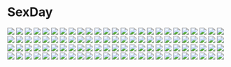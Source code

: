 # SexDay
![](https://konachan.com/jpeg/30e2b991854d995bf6760176ea21b929/Konachan.com%20-%20165108%20animal%20barefoot%20bird%20brown_eyes%20brown_hair%20clouds%20original%20rai32019%20scenic%20sky%20water.jpg)
![](https://konachan.com/image/a4c0cb378750ccda73b7421b57e4bf68/Konachan.com%20-%2097572%20animal_ears%20oshiki_hitoshi%20panties%20primary_%7Emagical_trouble_scramble%7E%20purple_hair%20skirt%20thighhighs%20underwear.jpg)
![](https://konachan.com/image/1615b9f23932a3a66b2e438a03aef4ae/Konachan.com%20-%20265939%20animal_ears%20black_hair%20blush%20bow%20breasts%20catgirl%20cleavage%20navel%20nijisanji%20no_bra%20pantyhose%20parutoneru%20shizuka_rin%20short_hair%20skirt%20tail%20yellow_eyes.jpg)
![](https://konachan.com/image/856be56df78c7d67f41522cbce897cf8/Konachan.com%20-%20136541%20george_%28artist%29%20green_eyes%20green_hair%20tagme%20weapon.jpg)
![](https://konachan.com/image/4ac383b75d72627b135ec693315fbf72/Konachan.com%20-%20124222%20blue_eyes%20close%20green_hair%20hatsune_miku%20kazari_tayu%20long_hair%20twintails%20vocaloid.jpg)
![](https://konachan.com/image/19c6886978494afaa3030eae004ab046/Konachan.com%20-%20118750%20flowers%20hatsune_miku%20kagamine_len%20male%20torii%20vocaloid.jpg)
![](https://konachan.com/image/c1b977b7fa69a228199b1b041b5262ae/Konachan.com%20-%2029365%20ichigo_mashimaro%20itou_chika.jpg)
![](https://konachan.com/image/b448a4ac469c484f9234996026274f3f/Konachan.com%20-%20199240%205240mosu%20blonde_hair%20braids%20brown_eyes%20elbow_gloves%20gloves%20kirisame_marisa%20long_hair%20skirt%20thighhighs%20touhou.jpg)
![](https://konachan.com/jpeg/8046da6dcb2f2b93544252074b0c36e2/Konachan.com%20-%20293312%20bb_%28fate%29%20breasts%20bubble1995%20cleavage%20collar%20fate_%28series%29%20flowers%20garter%20headdress%20long_hair%20nurse%20purple_eyes%20purple_hair%20stockings%20wristwear.jpg)
![](https://konachan.com/image/a6034ae9d7e120e6dee5a54572143018/Konachan.com%20-%20141088%20bikini%20black_hair%20blonde_hair%20blue_eyes%20brown_hair%20clouds%20fujii_yasuo%20miyamoto_konatsu%20okita_sawa%20sakai_wakana%20sky%20swimsuit%20tari_tari%20tree%20water.jpg)
![](https://konachan.com/jpeg/b04d9993f3a59b1e73b0606d7964b6a3/Konachan.com%20-%20293520%20asa_ni_haru%20cropped%20cross%20flat_chest%20headdress%20honkai_impact%20navel%20necklace%20nipples%20nude%20theresa_apocalypse.jpg)
![](https://konachan.com/image/2d9499e6bb845fcbf9d4edc46cf86ade/Konachan.com%20-%2023438%20chii%20chobits%20elda.jpg)
![](https://konachan.com/image/c1d93ee8bcb63940c27a92551c078f4e/Konachan.com%20-%20140667%20ass%20carnelian%20original%20panties%20short_hair%20tail%20thighhighs%20underwear%20waitress%20white%20wings.jpg)
![](https://konachan.com/jpeg/5d759a29e657b7b014eca54589cc45e5/Konachan.com%20-%20192023%20blush%20cube%20game_cg%20ichinose_hotori%20kantoku%20school_uniform%20your_diary.jpg)
![](https://konachan.com/image/94e35df437e6830e48b8a8f344c9272c/Konachan.com%20-%20154736%20animal%20fish%20horns%20japanese_clothes%20original%20shikimi_%28yurakuru%29.jpg)
![](https://konachan.com/jpeg/2ab766c93a02267201b2aa77d4710a9b/Konachan.com%20-%20232737%20bath%20bathtub%20black_hair%20blonde_hair%20blue_eyes%20blush%20breasts%20brown_eyes%20brown_hair%20game_cg%20group%20navel%20nipples%20nude%20tan_lines%20towel%20water%20wet%20wink.jpg)
![](https://konachan.com/image/a17d32e4c1742bbb6dc5b79b0c488b1b/Konachan.com%20-%20280069%20all_male%20aqua_eyes%20armor%20blonde_hair%20cape%20eugeo%20gloves%20male%20shikei%20short_hair%20sword%20sword_art_online%20sword_art_online_alicization%20weapon.jpg)
![](https://konachan.com/image/1a2c834c6e5ba96b4687b3e5e093a76e/Konachan.com%20-%2072387%20akiyama_mio%20k-on%21%20nakano_azusa%20tainaka_ritsu.jpg)
![](https://konachan.com/image/363d3c635fcc15d79124c68d646c341c/Konachan.com%20-%2030959%20ayanami_rei%20bikini%20blonde_hair%20blue_eyes%20blue_hair%20neon_genesis_evangelion%20red_eyes%20soryu_asuka_langley%20swimsuit%20white.jpg)
![](https://konachan.com/image/59d08d9780be7a9560933a56e7a87648/Konachan.com%20-%20248612%20anonamos%20clouds%20fate_grand_order%20fate_%28series%29%20grass%20mirror%20nobody%20scenic%20sky.jpg)
![](https://konachan.com/image/ec39f8865150a9295b4b9b8899345acb/Konachan.com%20-%208021%20cirno%20fairy%20tagme%20touhou.jpg)
![](https://konachan.com/image/2cd0e22776618726b61def42bb4a2aa3/Konachan.com%20-%205426%20amachi_matsuri%20arisa_yuki%20calendar%20nekomiya_nono%20yotsunoha%20yuzuki_iori.jpg)
![](https://konachan.com/image/833bfc21d500ce95c724ad63451a9a6a/Konachan.com%20-%2044366%20bed%20green_green%20minami_sanae%20pajamas.jpg)
![](https://konachan.com/image/6aa61ed62a155b56878bf40e2c6d32f7/Konachan.com%20-%2096401%20blonde_hair%20breasts%20charlotte_dunois%20cleavage%20infinite_stratos%20necklace%20nude%20purple_eyes.jpg)
![](https://konachan.com/image/50c92500cfd57127ff07c0fea3e16ecc/Konachan.com%20-%20299206%20blush%20breasts%20brown_eyes%20brown_hair%20cameltoe%20cleavage%20drink%20erect_nipples%20long_hair%20neropaso%20no_bra%20original%20panties%20sake%20socks%20underwear%20yukata.jpg)
![](https://konachan.com/image/2031f2e121400e8ebd7b1972d302636b/Konachan.com%20-%2031931%20ass%20blush%20censored%20favorite%20fellatio%20game_cg%20happy_margaret%21%20kokonoka%20penis%20purple_eyes%20purple_hair%20pussy%20pussy_juice%20spread_legs%20tsuwabuki_akira.jpg)
![](https://konachan.com/jpeg/a35e1d965c6c246597a441a479919e02/Konachan.com%20-%20285586%20brown_eyes%20brown_hair%20miru_tights%20moegi_homi%20pantyhose%20sasamori_tomoe%20school_uniform%20short_hair%20skirt.jpg)
![](https://konachan.com/image/8243c834cb039665eb005d7ad56885a6/Konachan.com%20-%20136690%20breasts%20fingering%20kusanagi_tonbo%20masturbation%20nipples%20nude%20open_shirt%20red_eyes%20red_hair%20school_uniform%20tagme%20tears.jpg)
![](https://konachan.com/jpeg/2f4b174112753f7cda018c54896d5dff/Konachan.com%20-%20249440%20annin_doufu%20honda_mio%20idolmaster%20idolmaster_cinderella_girls%20idolmaster_cinderella_girls_starlight_stage%20koshimizu_sachiko%20sagisawa_fumika.jpg)
![](https://konachan.com/image/bb3e987307940bb174fbb07a7653e57d/Konachan.com%20-%2087135%20black_hair%20blue_eyes%20blush%20hat%20murasa_minamitsu%20nopan%20short_hair%20sutoreruka%20touhou%20underwater%20water.jpg)
![](https://konachan.com/image/6bc5b31b7f8a79306ad262b8874acb85/Konachan.com%20-%20125207%20anus%20ass%20breasts%20censored%20dragon_quest%20ishii_akira%20jpeg_artifacts%20long_hair%20nipples%20nude%20tagme%20tentacles.jpg)
![](https://konachan.com/image/076c70d8c2d79c10a9e72554071a4be4/Konachan.com%20-%2011304%20kenkou_zenrakei_suieibu_umisho%20nanako_maaya%20umisho.jpg)
![](https://konachan.com/jpeg/188095c532bb16f7f0529da53ad8caec/Konachan.com%20-%20286591%20aqua_eyes%20aqua_hair%20breast_grab%20breasts%20f-cla%20flat_chest%20game_cg%20horns%20long_hair%20navel%20nipples%20penis%20pussy%20sex%20spread_legs%20thighhighs%20uncensored.jpg)
![](https://konachan.com/image/7f3e301e191cca39e381e255eff9a64a/Konachan.com%20-%2066925%20brown_eyes%20dress%20hat%20long_hair%20mage%20magic%20patchouli_knowledge%20purple_hair%20ribbons%20touhou%20zinki.jpg)
![](https://konachan.com/jpeg/e0fe01699c0c02de04e4878538570fe3/Konachan.com%20-%20300771%20animal_ears%20blush%20breasts%20cum%20flowers%20foxgirl%20game_cg%20gray_hair%20long_hair%20nipples%20no_bra%20nopan%20pubic_hair%20red_eyes%20sex%20tail%20uncensored%20waifu2x.jpg)
![](https://konachan.com/jpeg/7a6a7c4717fdf74af1844b0da7f3dd45/Konachan.com%20-%20269756%20black_cola%20breasts%20cleavage%20dark_skin%20fate_grand_order%20fate_%28series%29%20hassan_of_serenity%20mask%20purple_eyes%20purple_hair%20short_hair%20weapon%20white.jpg)
![](https://konachan.com/jpeg/5e78da40f709c11dc9fff0caf698145e/Konachan.com%20-%20297554%20aqua_eyes%20bandage%20barefoot%20bell%20bow%20braids%20cat_smile%20kagura_nana%20long_hair%20navel%20open_shirt%20sarashi%20skirt%20underwear%20white_hair%20wuhuo.jpg)
![](https://konachan.com/image/4385308c7d49268d5451de0040cccd3e/Konachan.com%20-%20135968%20blonde_hair%20blue_eyes%20flowers%20ib%20long_hair%20mary_%28ib%29%20rose%20tcb%20tears.jpg)
![](https://konachan.com/image/51247b0c4774eafc3dabdbb118bbd258/Konachan.com%20-%20305365%20ass%20blue_eyes%20blush%20brown_hair%20doll%20fate_grand_order%20fate_stay_night%20fate_%28series%29%20lisong_shen%20long_hair%20nude%20saber%20tohsaka_rin.jpg)
![](https://konachan.com/jpeg/bf919d0bdf6e50184705f91c22eb2c92/Konachan.com%20-%20300723%20ameyame%20blush%20bow%20breasts%20brown_hair%20cleavage%20condom%20heart%20long_hair%20necklace%20original%20pink%20ribbons%20suit%20valentine.jpg)
![](https://konachan.com/image/e0d8c2ffae7249e82415922ba6ec04ed/Konachan.com%20-%2026857%20dark%20gray%20planetarian.jpg)
![](https://konachan.com/image/d21664e279b69632dc58a5026b9d2c84/Konachan.com%20-%20242926%20animal_ears%20blush%20breasts%20gray_hair%20inubashiri_momiji%20leaves%20nicoby%20pink_eyes%20short_hair%20tail%20thighhighs%20touhou%20wolfgirl.jpg)
![](https://konachan.com/jpeg/6e5cccb8c6e49e7d6d66e063e2f608a1/Konachan.com%20-%20263140%20all_male%20black_eyes%20blonde_hair%20cat_smile%20close%20clouds%20hat%20link_%28zelda%29%20male%20pointed_ears%20short_hair%20signed%20sky%20waifu2x%20wand%20wusagi2.jpg)
![](https://konachan.com/jpeg/e8e20c66f4166c9ae7399eb6bd041dcc/Konachan.com%20-%20298740%20bike_shorts%20cameltoe%20chibi%20fang%20gun%20inkling%20kneehighs%20long_hair%20pointed_ears%20purple_eyes%20purple_hair%20shorts%20skirt%20splatoon%20tentacles%20tie%20weapon%20white.jpg)
![](https://konachan.com/image/d12737e956e721c14b5ed313eeb3222c/Konachan.com%20-%2048480%20bra%20breasts%20brown_hair%20censored%20computer%20dendrobium%20fingering%20glasses%20nipples%20nishieda%20penis%20pubic_hair%20pussy%20sex%20stockings%20thighhighs%20underwear.jpg)
![](https://konachan.com/jpeg/922339ce6e8b604707477d551f2870b1/Konachan.com%20-%20294521%20blue_eyes%20blush%20bra%20brown_hair%20ensemble_%28company%29%20game_cg%20kotoishi_iori%20long_hair%20navel%20panties%20spread_legs%20tagme_%28artist%29%20underwear.jpg)
![](https://konachan.com/jpeg/70d50f8880587cd94007082438e1dd5b/Konachan.com%20-%2083509%20close%20ookami-san_to_shichinin_no_nakama-tachi%20ryuuguu_otohime%20transparent%20vector.jpg)
![](https://konachan.com/jpeg/a06167503ef10cfc91d12d345fa1600a/Konachan.com%20-%20190657%20ane_yome_quartet%20barefoot%20bath%20bikini%20blush%20breasts%20censored%20game_cg%20hanabishi_anzu%20hisashi_%28nekoman%29%20male%20nipples%20sex%20swimsuit%20water%20wet.jpg)
![](https://konachan.com/jpeg/cf389f54c63b3725c3d6ee493e434db9/Konachan.com%20-%20299042%20cat_smile%20chikorita%20leaves%20milka_%28milk4ppl%29%20nobody%20pokemon%20scarf%20signed.jpg)
![](https://konachan.com/jpeg/ed4b21a12d82dbb6f03a1e96a86a2181/Konachan.com%20-%20205135%20brown_hair%20car%20flowers%20glasses%20hidebo%20male%20original%20park%20scenic%20shade%20short_hair%20shorts%20tree%20twintails.jpg)
![](https://konachan.com/jpeg/88c351c15a8caa452267a53a39a803ed/Konachan.com%20-%2077465%20animal_ears%20black_hair%20oppai_kenmin%20panties%20skirt%20tagme%20thighhighs%20underwear.jpg)
![](https://konachan.com/image/e7be173654f727cc5ed057e0482d9d1e/Konachan.com%20-%20130968%20blonde_hair%20boku_wa_tomodachi_ga_sukunai%20jpeg_artifacts%20kashiwazaki_sena%20long_hair%20panties%20sakura_hanpen%20school_uniform%20underwear%20white.jpg)
![](https://konachan.com/image/d366178efff03b8883aead5882da4fe0/Konachan.com%20-%20268285%20animal%20ass%20bikini%20blonde_hair%20blush%20breasts%20bubbles%20fish%20green_eyes%20long_hair%20panties%20ribbons%20swimsuit%20tsuuhan%20underwater%20underwear%20water.jpg)
![](https://konachan.com/image/9d705968ed3437471c0b2809220bf7f4/Konachan.com%20-%20256671%20barefoot%20bicolored_eyes%20cameltoe%20collar%20long_hair%20original%20panties%20ribbons%20see_through%20twintails%20underwear%20white_hair%20yoaferia.jpg)
![](https://konachan.com/jpeg/b9d1d83c5b4bb4cae696db64a74bf9ad/Konachan.com%20-%2061540%20close%20kimi_ni_todoke%20kuronuma_sawako%20tears%20vector.jpg)
![](https://konachan.com/image/8964978018e4af74577bc7549430f5d6/Konachan.com%20-%20247557%20animal%20ass%20beach%20bird%20breasts%20brown_eyes%20clouds%20drink%20food%20fruit%20gray_hair%20hat%20long_hair%20male%20nipples%20nude%20pussy%20sky%20turtle%20water%20watermelon%20wink.jpg)
![](https://konachan.com/image/3b332238def34432590e81f6b191a051/Konachan.com%20-%2026432%20bandaid%20fang%20hakuhouin_ayano_elizabeth%20kagariya_momiji%20midou_madoka%20space%20starship_girl_yamamoto_yohko%20yamamoto_yohko.jpeg)
![](https://konachan.com/jpeg/8399602f3a716ff5c5a0e73a01ccda06/Konachan.com%20-%20163199%20animal%20bat%20kuuchuu_yousai%20moon%20panties%20scan%20thighhighs%20underwear%20vampire.jpg)
![](https://konachan.com/jpeg/d5315d205d29bf4b6c7e76d77826ae19/Konachan.com%20-%20172087%20blue_eyes%20blush%20brown_hair%20cameltoe%20cura%20flat_chest%20game_cg%20loli%20long_hair%20lose%20maid%20monobeno%20panties%20skirt%20skirt_lift%20thighhighs%20underwear%20waitress.jpg)
![](https://konachan.com/jpeg/e223bc045a507645b88f206c06eb097e/Konachan.com%20-%20153350%20animal%20bird%20forest%20green_hair%20original%20pointed_ears%20red_eyes%20tagme%20tree%20twintails%20un.jpg)
![](https://konachan.com/jpeg/637dc0fde8ee1e8e6abd9c934839ba98/Konachan.com%20-%20114586%202girls%20brown_hair%20close%20compa%20green_eyes%20hyperdimension_neptunia%20if%20orange_eyes%20orange_hair%20tsunako.jpg)
![](https://konachan.com/image/41ee3db2666a5b52de098de7be98dc2f/Konachan.com%20-%2030101%20breasts%20chinese_clothes%20chinese_dress%20cleavage%20gun%20pink_eyes%20pink_hair%20sky%20weapon.jpg)
![](https://konachan.com/jpeg/9f41624a84580d097b17a8d4dcf41617/Konachan.com%20-%20217320%20animal_ears%20autumn%20brown_hair%20camera%20cropped%20group%20hichiko%20himekaidou_hatate%20polychromatic%20red_eyes%20shameimaru_aya%20touhou%20white_hair%20wings%20wolfgirl.jpg)
![](https://konachan.com/jpeg/779ba46a28fc68f3e5a37c2e61da3f66/Konachan.com%20-%20241310%202girls%20braids%20breasts%20brown_eyes%20cropped%20green_eyes%20green_hair%20long_hair%20nagu%20red_hair%20starbucks%20starbucks_siren%20waifu2x%20wendy%27s%20wendy_%28mascot%29.jpg)
![](https://konachan.com/image/a9b4983ca14b4fd1903c3021e9f8bc2c/Konachan.com%20-%20195142%20konpaku_youmu%20myon%20saigyouji_yuyuko%20seeker%20touhou.jpg)
![](https://konachan.com/jpeg/7c503c5f912e824779317f0b28378811/Konachan.com%20-%2088328%20blue_eyes%20blue_hair%20dress%20ikamusume%20loli%20long_hair%20shinryaku%21_ikamusume%20white.jpg)
![](https://konachan.com/jpeg/4f8991789d3d5d309f47041cfb948cca/Konachan.com%20-%20263424%20aqua_eyes%20black_hair%20blood%20fire%20game_cg%20nagauchi_yuusuke%20night%20realistic%20school_uniform%20torn_clothes.jpg)
![](https://konachan.com/jpeg/2382de36f15e300d71354bcce656f30e/Konachan.com%20-%20301450%20aqua_eyes%20bed%20blonde_hair%20blush%20bondage%20cropped%20evelysse%20japanese_clothes%20kimono%20long_hair%20panties%20sblack%20spread_legs%20star_ocean%20underwear.jpg)
![](https://konachan.com/image/17b9fe88a572dd882f3e747f2ed3de89/Konachan.com%20-%2080030%20kagamine_rin%20signed%20vocaloid.jpg)
![](https://konachan.com/jpeg/cb186adee726ec2ddcf58bc9e1ebaced/Konachan.com%20-%20105079%20close%20hatsune_miku%20vocaloid.jpg)
![](https://konachan.com/jpeg/32ee0344b5d734ea4c0b06c146c9608f/Konachan.com%20-%20276238%20blonde_hair%20blue_eyes%20blush%20breasts%20iwbitu%20kiss%20long_hair%20nipples%20original%20ponytail%20short_hair%20techgirl%20thighhighs%20white_hair%20yuri.jpg)
![](https://konachan.com/image/180b376330ed17f68c1debbae171dd49/Konachan.com%20-%2025754%20brown_eyes%20brown_hair%20maid%20simple%20tagme%20weapon.jpg)
![](https://konachan.com/jpeg/6c7ce50aa5ce02d321c4c13952dbcd03/Konachan.com%20-%20136567%20aoshima_rui%20berochu%20breasts%20censored%20cum%20game_cg%20group%20hikami_yuria%20nakano_sora%20naruse_kumi%20nipples%20nude%20pubic_hair%20pussy%20silkys_plus%20spread_legs%20wet.jpg)
![](https://konachan.com/jpeg/6abbb6e810d49281c2eb40822bb69525/Konachan.com%20-%20295191%20barefoot%20bra%20breast_hold%20breasts%20brown_hair%20calendar%20glasses%20kozue_akari%20nipples%20original%20panties%20petals%20ponytail%20skirt%20skirt_lift%20underwear%20waifu2x.jpg)
![](https://konachan.com/image/5107acda7da9d75fc3432247afa4d287/Konachan.com%20-%20178858%20hatsune_miku%20hebinui%20vocaloid.jpg)
![](https://konachan.com/image/6fd3677bda8f6cc5c4b017160c053e58/Konachan.com%20-%20199768%20anthropomorphism%20bed%20breasts%20brown_hair%20cleavage%20dragonball%20drink%20group%20japanese_clothes%20jpeg_artifacts%20kimono%20long_hair%20parody%20red_eyes%20sake%20socks.jpg)
![](https://konachan.com/image/1deb67fb0c7cc333e2a875e6f3ebfc80/Konachan.com%20-%20226423%20black_hair%20long_hair%20original%20pink_eyes%20ponytail%20rain%20school_uniform%20see_through%20walzrj%20water%20wet.jpg)
![](https://konachan.com/image/71c47f73217c479f22e642c2c9c25685/Konachan.com%20-%20213746%202girls%20alice_margatroid%20dark%20hug%20kirisame_marisa%20mivit%20touhou.jpg)
![](https://konachan.com/image/494395d44f9bdbea76e9f4d771f8d1af/Konachan.com%20-%20241947%20blonde_hair%20breasts%20cleavage%20clouds%20dress%20green_eyes%20original%20rainbow%20sky%20tatapopo.jpg)
![](https://konachan.com/image/4a628b5385b93c526a03f30ca5c0e8d2/Konachan.com%20-%2034147%20saigyouji_yuyuko%20touhou.jpg)
![](https://konachan.com/image/a9ba7be1fe1741d54c4caa7fb34dcaaf/Konachan.com%20-%2072227%20armor%20black_hair%20black_rock_shooter%20boots%20gloves%20irino_saya%20kiwamu%20long_hair%20red_eyes%20shorts%20sword%20weapon.jpg)
![](https://konachan.com/image/45528a2e78e9d54abcb8c51107b03aed/Konachan.com%20-%2078766%20beatrice%20blonde_hair%20blue_eyes%20dress%20long_hair%20petals%20umineko_no_naku_koro_ni.jpg)
![](https://konachan.com/jpeg/9aad8f23315197bd62dc94ab50fdcfe4/Konachan.com%20-%20285870%20atelier_kaguya%20blush%20breasts%20brown_eyes%20brown_hair%20censored%20choco_chip%20close%20game_cg%20long_hair%20natsuno_ai%20nipples%20paizuri%20penis%20ponytail.jpg)
![](https://konachan.com/image/0d1ee92274418daff84a06a2d8a49772/Konachan.com%20-%20168040%20blonde_hair%20blush%20cameltoe%20erect_nipples%20long_hair%20no_bra%20open_shirt%20panties%20pink_eyes%20ribbons%20scan%20thighhighs%20twintails%20underwear%20undressing.jpg)
![](https://konachan.com/image/157c51db2b79c78d10c7e5c69ed2172d/Konachan.com%20-%20204049%202girls%20anthropomorphism%20black_hair%20headband%20horosuke_%28toot08%29%20kantai_collection%20long_hair%20red_eyes%20short_hair%20shorts%20skirt%20thighhighs%20zettai_ryouiki.jpg)
![](https://konachan.com/image/267b45eace9a970518479f57b0c63ed2/Konachan.com%20-%20136748%20blonde_hair%20blue_eyes%20blue_hair%20bow%20dress%20flowers%20green_eyes%20green_hair%20gumi%20long_hair%20male%20night%20ribbons%20short_hair%20stars%20tree%20vocaloid%20wink.jpg)
![](https://konachan.com/jpeg/facaef025b28ea1a78491065d9fd111e/Konachan.com%20-%20172218%20black_hair%20brown_eyes%20effordom_soft%20game_cg%20houri_miyako%20japanese_clothes%20kimono%20male%20red_eyes%20senmu%20short_hair%20wedding%20wedding_attire.jpg)
![](https://konachan.com/image/40ff7c0b8a2a441337fcfd94cda5c2a2/Konachan.com%20-%2043422%20chibi%20maid%20tagme.jpg)
![](https://konachan.com/image/f199470927f8ddf3ae15964406f3699a/Konachan.com%20-%2080795%20durarara%21%21%20heiwajima_shizuo%20kida_masaomi%20orihara_izaya%20ryuugamine_mikado.jpg)
![](https://konachan.com/jpeg/95494d14bf8c78bf5c93d809994dfe77/Konachan.com%20-%2097895%20hatsune_miku%20long_hair%20skirt%20thighhighs%20tie%20vocaloid.jpg)
![](https://konachan.com/image/0324666ddf51ba11f567aa9cc2f80d5e/Konachan.com%20-%20171582%20black_hair%20blue_eyes%20blue_hair%20brown_eyes%20elbow_gloves%20gloves%20japanese_clothes%20komurasaki%20long_hair%20pink_eyes%20twintails%20yaya%20yukata.jpg)
![](https://konachan.com/image/8161382eaa098fe6da066e66c127d52a/Konachan.com%20-%20243358%20building%20city%20clouds%20jpeg_artifacts%20mclelun%20nobody%20original%20scenic%20sky.jpg)
![](https://konachan.com/image/8b53c12bbcdbcf180dc1689898330c97/Konachan.com%20-%2063858%20favorite%20game_cg%20green_eyes%20hoshizora_no_memoria%20kogasaka_chinami%20pink_hair.jpg)
![](https://konachan.com/image/ef2ebfda8311f79f57a5a90fad5cfd99/Konachan.com%20-%2021854%20azumanga_daioh%20mihama_chiyo%20sakaki.jpg)
![](https://konachan.com/image/5dfe07a6a1d4a27b3dbb87b5198033e2/Konachan.com%20-%2027313%20book%20mahou_shoujo_lyrical_nanoha%20mahou_shoujo_lyrical_nanoha_strikers%20takamachi_nanoha.jpg)
![](https://konachan.com/jpeg/9755799972a342133724d2481b715eef/Konachan.com%20-%20155896%20flowers%20gumi%20heart%20mizutame_tori%20vocaloid.jpg)
![](https://konachan.com/jpeg/bdd391a20182fa851f59b240fe498cd2/Konachan.com%20-%20176741%20anthropomorphism%20blue_eyes%20eyepatch%20green_hair%20hat%20kantai_collection%20kiso_%28kancolle%29%20tagme%20tagme_%28artist%29.jpg)
![](https://konachan.com/image/819eb7fac410d79cb4192cd95639c913/Konachan.com%20-%20135031%20bandaid%20bed%20blonde_hair%20blush%20breasts%20condom%20dress%20long_hair%20nipples%20nopan%20oshino_shinobu%20pointed_ears%20summer_dress%20tanabe_kyou%20yellow_eyes.jpg)
![](https://konachan.com/image/384ab8a6652eefb9949e5a2b4d535bc5/Konachan.com%20-%20126098%20filia_ul_copt%20lyxu%20slayers%20xelloss_metallium.jpg)
![](https://konachan.com/image/15a427f3de7d416078efac8ab7d66fd6/Konachan.com%20-%205176%20ai_yori_aoshi%20sakuraba_aoi%20umbrella.jpg)
